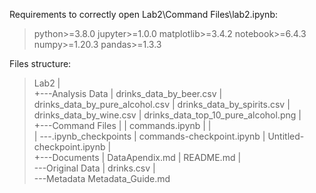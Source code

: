 Requirements to correctly open Lab2\Command Files\lab2.ipynb:
>python>=3.8.0
jupyter>=1.0.0
matplotlib>=3.4.2
notebook>=6.4.3
numpy>=1.20.3
pandas>=1.3.3
>

Files structure:
>Lab2
|   
+---Analysis Data
|       drinks_data_by_beer.csv
|       drinks_data_by_pure_alcohol.csv
|       drinks_data_by_spirits.csv
|       drinks_data_by_wine.csv
|       drinks_data_top_10_pure_alcohol.png
|       
+---Command Files
|   |   commands.ipynb
|   |   
|   \---.ipynb_checkpoints
|           commands-checkpoint.ipynb
|           Untitled-checkpoint.ipynb
|           
+---Documents
|       DataApendix.md
|       README.md
|       
\---Original Data
    |   drinks.csv
    |   
    \---Metadata
            Metadata_Guide.md
>
